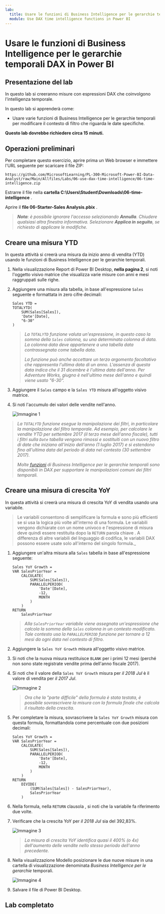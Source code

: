 ```yaml
---
lab:
  title: Usare le funzioni di Business Intelligence per le gerarchie temporali DAX in Power BI
  module: Use DAX time intelligence functions in Power BI
---
```


# Usare le funzioni di Business Intelligence per le gerarchie temporali DAX in Power BI

## Presentazione del lab

In questo lab si creeranno misure con espressioni DAX che coinvolgono l'intelligenza temporale.

In questo lab si apprenderà come:

 - Usare varie funzioni di Business Intelligence per le gerarchie temporali per modificare il contesto di filtro che riguarda le date specifiche.

**Questo lab dovrebbe richiedere circa 15 minuti.**

## Operazioni preliminari

Per completare questo esercizio, aprire prima un Web browser e immettere l'URL seguente per scaricare il file ZIP:

`https://github.com/MicrosoftLearning/PL-300-Microsoft-Power-BI-Data-Analyst/raw/Main/Allfiles/Labs/06-use-dax-time-intelligence/06-time-intelligence.zip`

Estrarre il file nella **cartella C:\Users\Student\Downloads\06-time-intelligence** .

Aprire il **file 06-Starter-Sales Analysis.pbix** .

> _**Nota**: è possibile ignorare l'accesso selezionando **Annulla**. Chiudere qualsiasi altra finestra informativa. Selezionare **Applica in seguito**, se richiesto di applicare le modifiche._

## Creare una misura YTD

In questa attività si creerà una misura da inizio anno di vendita (YTD) usando le funzioni di Business Intelligence per le gerarchie temporali.

1. Nella visualizzazione Report di Power BI Desktop, **nella pagina 2**, si noti l'oggetto visivo matrice che visualizza varie misure con anni e mesi raggruppati sulle righe.

2. Aggiungere una misura alla tabella, in base all'espressione `Sales` seguente e formattata in zero cifre decimali:

    ```dax
    Sales YTD =
    TOTALYTD(
        SUM(Sales[Sales]),
        'Date'[Date],
        "6-30"
    )
    ```

    > _La `TOTALYTD` funzione valuta un'espressione, in questo caso la somma della `Sales` colonna, su una determinata colonna di data. La colonna data deve appartenere a una tabella data contrassegnata come tabella data._
    >
    > _La funzione può anche accettare un terzo argomento facoltativo che rappresenta l'ultima data di un anno. L'assenza di questa data indica che il 31 dicembre è l'ultima data dell'anno. Per Adventure Works, giugno è nell'ultimo mese dell'anno e quindi viene usato "6-30"._

3. Aggiungere il `Sales` campo e la `Sales YTD` misura all'oggetto visivo matrice.

4. Si noti l'accumulo dei valori delle vendite nell'anno.

    ![Immagine 1](Linked_image_Files/06-use-dax-time-intelligence-functions_image21.png)

> _La `TOTALYTD` funzione esegue la manipolazione dei filtri, in particolare la manipolazione del filtro temporale. Ad esempio, per calcolare le vendite YTD per settembre 2017 (il terzo mese dell'anno fiscale), tutti i filtri sulla `Date` tabella vengono rimossi e sostituiti con un nuovo filtro di date che iniziano all'inizio dell'anno (1 luglio 2017) e si estendono fino all'ultima data del periodo di data nel contesto (30 settembre 2017)._
>
> _Molte [funzioni](/dax/time-intelligence-functions-dax/?azure-portal=true) di Business Intelligence per le gerarchie temporali sono disponibili in DAX per supportare le manipolazioni comuni dei filtri temporali._

## Creare una misura di crescita YoY

In questa attività si creerà una misura di crescita YoY di vendita usando una variabile.

> Le variabili consentono di semplificare la formula e sono più efficienti se si usa la logica più volte all'interno di una formula. Le variabili vengono dichiarate con un nome univoco e l'espressione di misura deve quindi essere restituita dopo la `RETURN` parola chiave . A differenza di altre variabili del linguaggio di codifica, le variabili DAX possono essere usate solo all'interno del singolo formula._

1. Aggiungere un'altra misura alla `Sales` tabella in base all'espressione seguente:

    ```dax
    Sales YoY Growth =
    VAR SalesPriorYear =
        CALCULATE(
            SUM(Sales[Sales]),
            PARALLELPERIOD(
                'Date'[Date],
                -12,
                MONTH
            )
        )
    RETURN
        SalesPriorYear
    ```

    > _Alla `SalesPriorYear` variabile viene assegnata un'espressione che calcola la somma della `Sales` colonna in un contesto modificato. Tale contesto usa la `PARALLELPERIOD` funzione per tornare a 12 mesi da ogni data nel contesto di filtro._

1. Aggiungere la `Sales YoY Growth` misura all'oggetto visivo matrice.

1. Si noti che la nuova misura restituisce `BLANK` per i primi 12 mesi (perché non sono state registrate vendite prima dell'anno fiscale 2017).

1. Si noti che il valore della `Sales YoY Growth` misura per _il 2018 Jul_ è il valore di vendita per _il 2017 Jul_.

    ![Immagine 2](Linked_image_Files/06-use-dax-time-intelligence-functions_image22.png)

    > _Ora che la "parte difficile" della formula è stata testata, è possibile sovrascrivere la misura con la formula finale che calcola il risultato della crescita._

1. Per completare la misura, sovrascrivere la `Sales YoY Growth` misura con questa formula, formattandola come percentuale con due posizioni decimali:

    ```dax
    Sales YoY Growth =
    VAR SalesPriorYear =
        CALCULATE(
            SUM(Sales[Sales]),
            PARALLELPERIOD(
                'Date'[Date],
                -12,
                MONTH
            )
        )
    RETURN
        DIVIDE(
            (SUM(Sales[Sales]) - SalesPriorYear),
            SalesPriorYear
        )
    ```

1. Nella formula, nella `RETURN` clausola , si noti che la variabile fa riferimento due volte.

1. Verificare che la crescita YoY per _il 2018 Jul_ sia del 392,83%.

    ![Immagine 3](Linked_image_Files/06-use-dax-time-intelligence-functions_image23.png)

    > _La misura di crescita YoY identifica quasi il 400% (o 4x) dell'aumento delle vendite nello stesso periodo dell'anno precedente._

1. Nella visualizzazione Modello posizionare le due nuove misure in una cartella di visualizzazione denominata _Business Intelligence per le gerarchie_ temporali.

    ![Immagine 4](Linked_image_Files/06-use-dax-time-intelligence-functions_image24.png)

1. Salvare il file di Power BI Desktop.

## Lab completato
